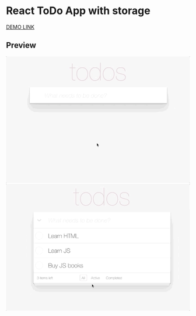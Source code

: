 # React ToDo App with storage
[DEMO LINK](https://denkondratiev.github.io/react_todo-app/)

## Preview
![todoapp](./description/todoapp.gif)
![todoedit](./description/edittodo.gif)
